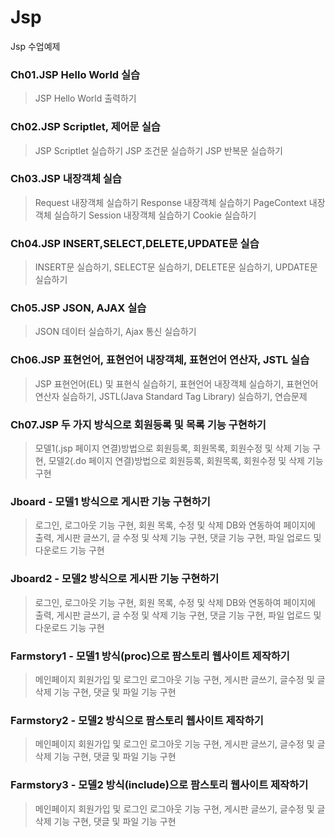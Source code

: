# Jsp
Jsp 수업예제

### Ch01.JSP Hello World 실습
> JSP Hello World 출력하기

### Ch02.JSP Scriptlet, 제어문 실습
> JSP Scriptlet 실습하기 
> JSP 조건문 실습하기 
> JSP 반복문 실습하기

### Ch03.JSP 내장객체 실습
> Request 내장객체 실습하기 
> Response 내장객체 실습하기 
> PageContext 내장객체 실습하기 
> Session 내장객체 실습하기 
> Cookie 실습하기

### Ch04.JSP INSERT,SELECT,DELETE,UPDATE문 실습
> INSERT문 실습하기, 
> SELECT문 실습하기, 
> DELETE문 실습하기, 
> UPDATE문 실습하기

### Ch05.JSP JSON, AJAX 실습
> JSON 데이터 실습하기, 
> Ajax 통신 실습하기

### Ch06.JSP 표현언어, 표현언어 내장객체, 표현언어 연산자, JSTL 실습
> JSP 표현언어(EL) 및 표현식 실습하기,
> 표현언어 내장객체 실습하기, 
> 표현언어 연산자 실습하기, 
> JSTL(Java Standard Tag Library) 실습하기, 
> 연습문제

### Ch07.JSP 두 가지 방식으로 회원등록 및 목록 기능 구현하기
> 모델1(.jsp 페이지 연결)방법으로 회원등록, 회원목록, 회원수정 및 삭제 기능 구현,
> 모델2(.do 페이지 연결)방법으로 회원등록, 회원목록, 회원수정 및 삭제 기능 구현

### Jboard - 모델1 방식으로 게시판 기능 구현하기
> 로그인, 로그아웃 기능 구현,
> 회원 목록, 수정 및 삭제 DB와 연동하여 페이지에 출력, 
> 게시판 글쓰기, 글 수정 및 삭제 기능 구현,
> 댓글 기능 구현,
> 파일 업로드 및 다운로드 기능 구현

### Jboard2 - 모델2 방식으로 게시판 기능 구현하기
> 로그인, 로그아웃 기능 구현,
> 회원 목록, 수정 및 삭제 DB와 연동하여 페이지에 출력, 
> 게시판 글쓰기, 글 수정 및 삭제 기능 구현,
> 댓글 기능 구현,
> 파일 업로드 및 다운로드 기능 구현

### Farmstory1 - 모델1 방식(proc)으로 팜스토리 웹사이트 제작하기
> 메인페이지 회원가입 및 로그인 로그아웃 기능 구현,
> 게시판 글쓰기, 글수정 및 글삭제 기능 구현,
> 댓글 및 파일 기능 구현

### Farmstory2 - 모델2 방식으로 팜스토리 웹사이트 제작하기
> 메인페이지 회원가입 및 로그인 로그아웃 기능 구현,
> 게시판 글쓰기, 글수정 및 글삭제 기능 구현,
> 댓글 및 파일 기능 구현

### Farmstory3 - 모델2 방식(include)으로 팜스토리 웹사이트 제작하기
> 메인페이지 회원가입 및 로그인 로그아웃 기능 구현,
> 게시판 글쓰기, 글수정 및 글삭제 기능 구현,
> 댓글 및 파일 기능 구현

